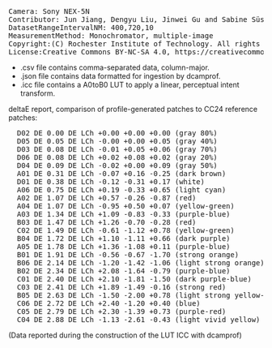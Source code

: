 <pre>
Camera: Sony NEX-5N
Contributor: Jun Jiang, Dengyu Liu, Jinwei Gu and Sabine Süsstrunk, http://www.gujinwei.org/research/camspec/db.html
DatasetRangeIntervalNM: 400,720,10
MeasurementMethod: Monochromator, multiple-image
Copyright:(C) Rochester Institute of Technology. All rights reserved.
License:Creative Commons BY-NC-SA 4.0, https://creativecommons.org/licenses/by-nc-sa/4.0/legalcode
</pre>

- .csv file contains comma-separated data, column-major.
- .json file contains data formatted for ingestion by dcamprof.
- .icc file contains a A0toB0 LUT to apply a linear, perceptual intent transform.

deltaE report, comparison of profile-generated patches to CC24 reference patches:
<pre>
  D02 DE 0.00 DE LCh +0.00 +0.00 +0.00 (gray 80%)
  D05 DE 0.05 DE LCh -0.00 +0.00 +0.05 (gray 40%)
  D03 DE 0.08 DE LCh -0.01 +0.05 +0.06 (gray 70%)
  D06 DE 0.08 DE LCh +0.02 +0.08 +0.02 (gray 20%)
  D04 DE 0.09 DE LCh -0.02 +0.00 +0.09 (gray 50%)
  A01 DE 0.31 DE LCh -0.07 +0.16 -0.25 (dark brown)
  D01 DE 0.38 DE LCh -0.12 -0.31 +0.17 (white)
  A06 DE 0.75 DE LCh +0.19 -0.33 +0.65 (light cyan)
  A02 DE 1.07 DE LCh +0.57 -0.26 -0.87 (red)
  A04 DE 1.07 DE LCh -0.95 +0.50 +0.07 (yellow-green)
  A03 DE 1.34 DE LCh +1.09 -0.83 -0.33 (purple-blue)
  B03 DE 1.47 DE LCh +1.26 -0.70 -0.28 (red)
  C02 DE 1.49 DE LCh -0.61 -1.12 +0.78 (yellow-green)
  B04 DE 1.72 DE LCh +1.10 -1.11 +0.66 (dark purple)
  A05 DE 1.78 DE LCh +1.36 -1.08 +0.11 (purple-blue)
  B01 DE 1.91 DE LCh -0.56 -0.67 -1.70 (strong orange)
  B06 DE 2.14 DE LCh -1.20 -1.42 -1.06 (light strong orange)
  B02 DE 2.34 DE LCh +2.08 -1.64 -0.79 (purple-blue)
  C01 DE 2.40 DE LCh +2.10 -1.81 -1.50 (dark purple-blue)
  C03 DE 2.41 DE LCh +1.89 -1.49 -0.16 (strong red)
  B05 DE 2.63 DE LCh -1.50 -2.00 +0.78 (light strong yellow-green)
  C06 DE 2.72 DE LCh +2.40 -1.20 +0.40 (blue)
  C05 DE 2.79 DE LCh +2.30 -1.39 +0.73 (purple-red)
  C04 DE 2.88 DE LCh -1.13 -2.61 -0.43 (light vivid yellow)
</pre>

(Data reported during the construction of the LUT ICC with dcamprof)
